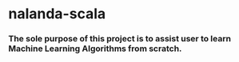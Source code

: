 # nalanda-scala
### The sole purpose of this project is to assist user to learn Machine Learning Algorithms  from scratch.
###
